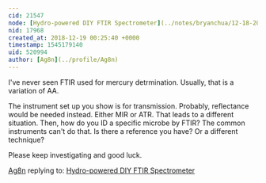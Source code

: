 ```yaml
---
cid: 21547
node: [Hydro-powered DIY FTIR Spectrometer](../notes/bryanchua/12-18-2018/hydro-powered-diy-ftir-spectrometer)
nid: 17968
created_at: 2018-12-19 00:25:40 +0000
timestamp: 1545179140
uid: 520994
author: [Ag8n](../profile/Ag8n)
---
```


 I've never seen FTIR used for mercury detrmination.  Usually, that is a variation of AA.  

The instrument set up you show is for transmission.  Probably, reflectance would be needed instead.  Either MIR or ATR.  That leads to a different situation.  Then, how do you ID a specific microbe by FTIR?  The common instruments can't do that.  Is there a reference you have? Or a different technique?

Please keep investigating and good luck.

[Ag8n](../profile/Ag8n) replying to: [Hydro-powered DIY FTIR Spectrometer](../notes/bryanchua/12-18-2018/hydro-powered-diy-ftir-spectrometer)

